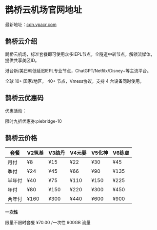 # 鹊桥云机场官网地址

最新地址：[cdn.vpacr.com](https://cdn.vpacr.com/#/register?code=NMNsTcJZ)

## 鹊桥云介绍

鹊桥云机场，标准套餐即可使用众多IEPL节点，全隧道中转节点，解锁流媒体，提供共享美区ID。

港台新/美日韩低延迟IEPL专业节点，ChatGPT/Netfilx/Disney+等主流平台。

全球 10+ 国家/地区， 40+ 节点，Vmess协议，支持 4 台设备同时使用。

## 鹊桥云优惠码

优惠活动：

限时九折优惠券:piebridge-10

## 鹊桥云价格

|套餐|V2筑基|V3结丹|V4元婴|V5化神|V6练虚|
|----|----|----|----|----|----|
|月付|¥8|¥15|¥22|¥30|¥45|
|季付|¥24|¥45|¥66|¥90|¥135|
|半年付|¥40|¥75|¥110|¥150|¥225|
|年付|¥80|¥150|¥220|¥300|¥450|
|两年付|¥160|¥300|¥440|¥600|¥900|

**一次性**

限量不限时套餐 ¥70.00 /一次性 600GB 流量



